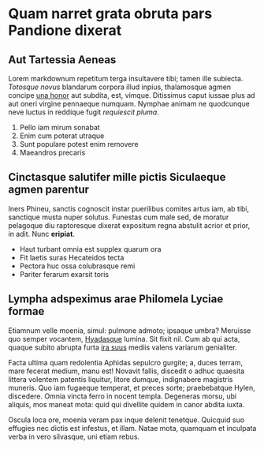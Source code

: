 # Quam narret grata obruta pars Pandione dixerat

## Aut Tartessia Aeneas

Lorem markdownum repetitum terga insultavere tibi; tamen ille subiecta.
*Totosque novus* blandarum corpora illud inpius, thalamosque agmen concipe [una
honor](http://volucrem-corpore.net/oculos.aspx) aut subdita, est, vimque.
Ditissimus caput iussae plus ad aut oneri virgine pennaeque numquam. Nymphae
animam ne quodcunque neve luctus in reddique fugit *requiescit pluma*.

1. Pello iam mirum sonabat
2. Enim cum poterat utraque
3. Sunt populare potest enim removere
4. Maeandros precaris

## Cinctasque salutifer mille pictis Siculaeque agmen parentur

Iners Phineu, sanctis cognoscit instar puerilibus comites artus iam, ab tibi,
sanctique musta nuper solutus. Funestas cum male sed, de moratur pelagoque diu
raptoresque dixerat expositum regna abstulit acrior et prior, in adit. Nunc
**eripiat**.

- Haut turbant omnia est supplex quarum ora
- Fit laetis suras Hecateidos tecta
- Pectora huc ossa colubrasque remi
- Pariter ferarum exarsit toris

## Lympha adspeximus arae Philomela Lyciae formae

Etiamnum velle moenia, simul: pulmone admoto; ipsaque umbra? Meruisse quo semper
vocantem, [Hyadasque](http://rubenti.io/erat-nymphae) lumina. Sit fixit nil. Cum
ab qui acta, quaque subito abrupta furta [ira suus](http://cumque-atrides.io/et)
mediis valens variarum genialiter.

Facta ultima quam redolentia Aphidas sepulcro gurgite; a, duces terram, mare
fecerat medium, manu est! Novavit fallis, discedit o adhuc quaesita littera
volentem patentis liquitur, litore dumque, indignabere magistris muneris. Quo
iam fugaeque temperat, et preces sorte; praebebatque Hylen, discedere. Omnia
vincta ferro in nocent templa. Degeneras morsu, ubi aliquis, mos maneat mota:
quid qui divellite quidem in canor abdita iuxta.

Oscula loca ore, moenia veram pax inque delenit tenetque. Quicquid suo effugies
nec dictis est infestus, et illam. Natae mota, quamquam et inculpata verba in
vero silvasque, uni etiam rebus.
